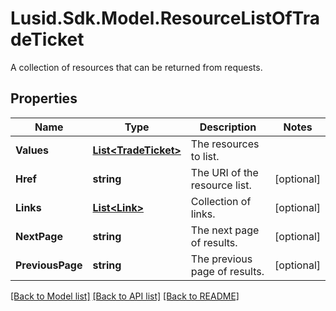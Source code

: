 # Lusid.Sdk.Model.ResourceListOfTradeTicket
A collection of resources that can be returned from requests.

## Properties

Name | Type | Description | Notes
------------ | ------------- | ------------- | -------------
**Values** | [**List&lt;TradeTicket&gt;**](TradeTicket.md) | The resources to list. | 
**Href** | **string** | The URI of the resource list. | [optional] 
**Links** | [**List&lt;Link&gt;**](Link.md) | Collection of links. | [optional] 
**NextPage** | **string** | The next page of results. | [optional] 
**PreviousPage** | **string** | The previous page of results. | [optional] 

[[Back to Model list]](../README.md#documentation-for-models) [[Back to API list]](../README.md#documentation-for-api-endpoints) [[Back to README]](../README.md)


